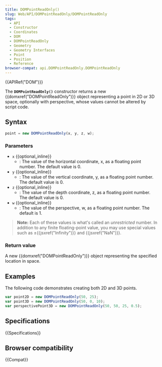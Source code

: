 ```yaml
---
title: DOMPointReadOnly()
slug: Web/API/DOMPointReadOnly/DOMPointReadOnly
tags:
  - API
  - Constructor
  - Coordinates
  - DOM
  - DOMPointReadOnly
  - Geometry
  - Geometry Interfaces
  - Point
  - Position
  - Reference
browser-compat: api.DOMPointReadOnly.DOMPointReadOnly
---
```

{{APIRef("DOM")}}

The **`DOMPointReadOnly()`**
constructor returns a new {{domxref("DOMPointReadOnly")}} object representing a point
in 2D or 3D space, optionally with perspective, whose values cannot be altered by
script code.

## Syntax

```js
point = new DOMPointReadOnly(x, y, z, w);
```

### Parameters

- `x` {{optional_inline}}
  - : The value of the horizontal coordinate, x, as a floating point number. The default
    value is 0.
- `y` {{optional_inline}}
  - : The value of the vertical coordinate, y, as a floating point number. The default
    value is 0.
- `z` {{optional_inline}}
  - : The value of the depth coordinate, z, as a floating point number. The default value
    is 0.
- `w` {{optional_inline}}
  - : The value of the perspective, w, as a floating point number. The default is 1.

> **Note:** Each of these values is what's called an _unrestricted_
> number. In addition to any finite floating-point value, you may use special values
> such as ±{{jsxref("Infinity")}} and {{jsxref("NaN")}}.

### Return value

A new {{domxref("DOMPointReadOnly")}} object representing the specified location in
space.

## Examples

The following code demonstrates creating both 2D and 3D points.

```js
var point2D = new DOMPointReadOnly(50, 25);
var point3D = new DOMPointReadOnly(50, 0, 10);
var perspectivePoint3D = new DOMPointReadOnly(50, 50, 25, 0.5);
```

## Specifications

{{Specifications}}

## Browser compatibility

{{Compat}}

